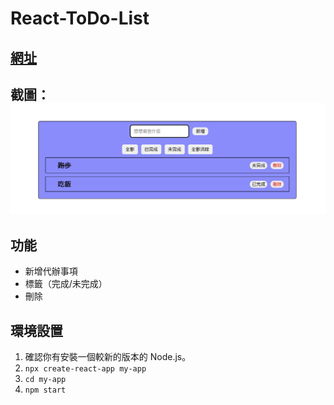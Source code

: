 # React-ToDo-List
## [網址](https://wozski.github.io/react-todolist-test/)
## 截圖：![image](todolist.jpg)
## 功能
* 新增代辦事項
* 標籤（完成/未完成）
* 刪除
## 環境設置
1. 確認你有安裝一個較新的版本的 Node.js。
2. ```npx create-react-app my-app```
3. ```cd my-app```
4. ```npm start```
